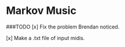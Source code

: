 # Markov Music

###TODO
[x] Fix the problem Brendan noticed.

[x] Make a .txt file of input midis. 
